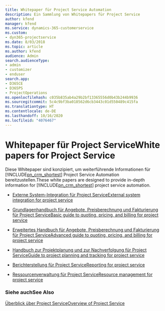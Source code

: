 ```yaml
---
title: Whitepaper für Project Service Automation
description: Ein Sammlung von Whitepapers für Project Service
author: kfend
manager: kfend
ms.service: dynamics-365-customerservice
ms.custom:
- dyn365-projectservice
ms.date: 8/03/2018
ms.topic: article
ms.author: kfend
audience: Admin
search.audienceType:
- admin
- customizer
- enduser
search.app:
- D365CE
- D365PS
- ProjectOperations
ms.openlocfilehash: c035b835ab4a29b2bf13365556d0b43b244b9936
ms.sourcegitcommit: 5c4c9bf3ba018562d6cb3443c01d550489c415fa
ms.translationtype: HT
ms.contentlocale: de-DE
ms.lasthandoff: 10/16/2020
ms.locfileid: "4076467"
---
```

# <a name="white-papers-for-project-service"></a><span data-ttu-id="6cb04-103">Whitepaper für Project Service</span><span class="sxs-lookup"><span data-stu-id="6cb04-103">White papers for Project Service</span></span>

<span data-ttu-id="6cb04-104">Diese Whitepaper sind konzipiert, um weiterführende Informationen für [!INCLUDE[pn_crm_shortest](../includes/pn-crm-shortest.md)] Project Service Automation bereitzustellen.</span><span class="sxs-lookup"><span data-stu-id="6cb04-104">These white papers are designed to provide in-depth information for [!INCLUDE[pn_crm_shortest](../includes/pn-crm-shortest.md)] project service automation.</span></span>

-   [<span data-ttu-id="6cb04-105">Externe System-Integration für Project Service</span><span class="sxs-lookup"><span data-stu-id="6cb04-105">External system integration for project service</span></span>](https://go.microsoft.com/fwlink/?LinkId=825445)

-   [<span data-ttu-id="6cb04-106">Grundlagenhandbuch für Angebote, Preisberechnung und Fakturierung für Project Service</span><span class="sxs-lookup"><span data-stu-id="6cb04-106">Basic guide to quoting, pricing, and billing for project service</span></span>](https://go.microsoft.com/fwlink/?LinkId=825241)

-   [<span data-ttu-id="6cb04-107">Erweitertes Handbuch für Angebote, Preisberechnung und Fakturierung für Project Service</span><span class="sxs-lookup"><span data-stu-id="6cb04-107">Advanced guide to quoting, pricing, and billing for project service</span></span>](https://go.microsoft.com/fwlink/?LinkId=825242)

-   [<span data-ttu-id="6cb04-108">Handbuch zur Projektplanung und zur Nachverfolgung für Project Service</span><span class="sxs-lookup"><span data-stu-id="6cb04-108">Guide to project planning and tracking for project service</span></span>](https://go.microsoft.com/fwlink/?LinkId=825243)

-   [<span data-ttu-id="6cb04-109">Berichterstellung für Project Service</span><span class="sxs-lookup"><span data-stu-id="6cb04-109">Reporting for project service</span></span>](https://go.microsoft.com/fwlink/?LinkId=825446)

-   [<span data-ttu-id="6cb04-110">Ressourcenverwaltung für Project Service</span><span class="sxs-lookup"><span data-stu-id="6cb04-110">Resource management for project service</span></span>](https://go.microsoft.com/fwlink/?LinkId=825244)

### <a name="see-also"></a><span data-ttu-id="6cb04-111">Siehe auch</span><span class="sxs-lookup"><span data-stu-id="6cb04-111">See Also</span></span>
 [<span data-ttu-id="6cb04-112">Überblick über Project Service</span><span class="sxs-lookup"><span data-stu-id="6cb04-112">Overview of Project Service</span></span>](../psa/overview.md)
